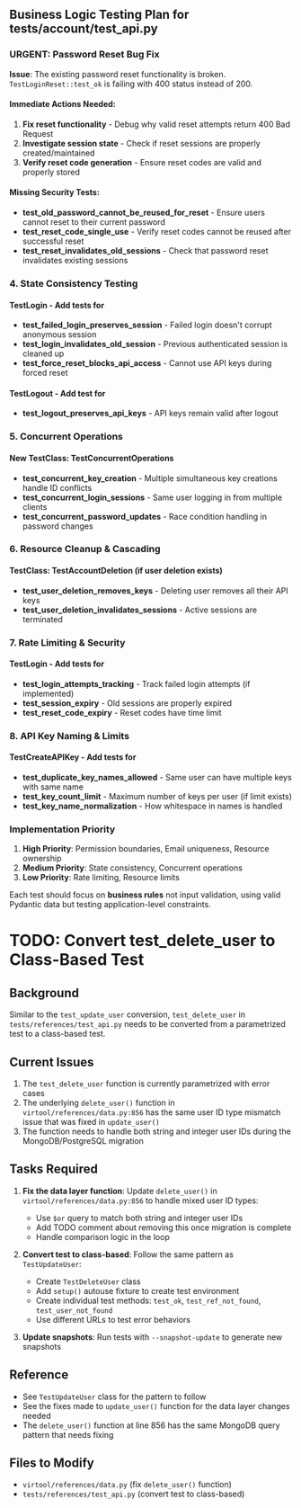 ## Business Logic Testing Plan for tests/account/test_api.py

### URGENT: Password Reset Bug Fix

**Issue**: The existing password reset functionality is broken. `TestLoginReset::test_ok` is failing with 400 status instead of 200.

#### Immediate Actions Needed:
1. **Fix reset functionality** - Debug why valid reset attempts return 400 Bad Request
2. **Investigate session state** - Check if reset sessions are properly created/maintained
3. **Verify reset code generation** - Ensure reset codes are valid and properly stored

#### Missing Security Tests:
- **test_old_password_cannot_be_reused_for_reset** - Ensure users cannot reset to their current password
- **test_reset_code_single_use** - Verify reset codes cannot be reused after successful reset
- **test_reset_invalidates_old_sessions** - Check that password reset invalidates existing sessions

### 4. **State Consistency Testing**

#### TestLogin - Add tests for

- **test_failed_login_preserves_session** - Failed login doesn't corrupt anonymous session
- **test_login_invalidates_old_session** - Previous authenticated session is cleaned up
- **test_force_reset_blocks_api_access** - Cannot use API keys during forced reset

#### TestLogout - Add test for

- **test_logout_preserves_api_keys** - API keys remain valid after logout

### 5. **Concurrent Operations**

#### New TestClass: TestConcurrentOperations

- **test_concurrent_key_creation** - Multiple simultaneous key creations handle ID conflicts
- **test_concurrent_login_sessions** - Same user logging in from multiple clients
- **test_concurrent_password_updates** - Race condition handling in password changes

### 6. **Resource Cleanup & Cascading**

#### TestClass: TestAccountDeletion (if user deletion exists)

- **test_user_deletion_removes_keys** - Deleting user removes all their API keys
- **test_user_deletion_invalidates_sessions** - Active sessions are terminated

### 7. **Rate Limiting & Security**

#### TestLogin - Add tests for

- **test_login_attempts_tracking** - Track failed login attempts (if implemented)
- **test_session_expiry** - Old sessions are properly expired
- **test_reset_code_expiry** - Reset codes have time limit

### 8. **API Key Naming & Limits**

#### TestCreateAPIKey - Add tests for

- **test_duplicate_key_names_allowed** - Same user can have multiple keys with same name
- **test_key_count_limit** - Maximum number of keys per user (if limit exists)
- **test_key_name_normalization** - How whitespace in names is handled

### Implementation Priority

1. **High Priority**: Permission boundaries, Email uniqueness, Resource ownership
2. **Medium Priority**: State consistency, Concurrent operations
3. **Low Priority**: Rate limiting, Resource limits

Each test should focus on **business rules** not input validation, using valid Pydantic data but testing application-level constraints.

# TODO: Convert test_delete_user to Class-Based Test

## Background
Similar to the `test_update_user` conversion, `test_delete_user` in `tests/references/test_api.py` needs to be converted from a parametrized test to a class-based test.

## Current Issues
1. The `test_delete_user` function is currently parametrized with error cases
2. The underlying `delete_user()` function in `virtool/references/data.py:856` has the same user ID type mismatch issue that was fixed in `update_user()`
3. The function needs to handle both string and integer user IDs during the MongoDB/PostgreSQL migration

## Tasks Required
1. **Fix the data layer function**: Update `delete_user()` in `virtool/references/data.py:856` to handle mixed user ID types:
   - Use `$or` query to match both string and integer user IDs
   - Add TODO comment about removing this once migration is complete
   - Handle comparison logic in the loop

2. **Convert test to class-based**: Follow the same pattern as `TestUpdateUser`:
   - Create `TestDeleteUser` class
   - Add `setup()` autouse fixture to create test environment
   - Create individual test methods: `test_ok`, `test_ref_not_found`, `test_user_not_found`
   - Use different URLs to test error behaviors

3. **Update snapshots**: Run tests with `--snapshot-update` to generate new snapshots

## Reference
- See `TestUpdateUser` class for the pattern to follow
- See the fixes made to `update_user()` function for the data layer changes needed
- The `delete_user()` function at line 856 has the same MongoDB query pattern that needs fixing

## Files to Modify
- `virtool/references/data.py` (fix `delete_user()` function)
- `tests/references/test_api.py` (convert test to class-based)

